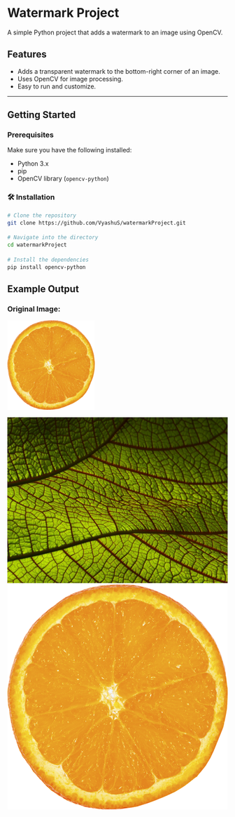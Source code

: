 #  Watermark Project

A simple Python project that adds a watermark to an image using OpenCV.

## Features

- Adds a transparent watermark to the bottom-right corner of an image.
- Uses OpenCV for image processing.
- Easy to run and customize.

---

## Getting Started

### Prerequisites

Make sure you have the following installed:

- Python 3.x
- pip
- OpenCV library (`opencv-python`)

### 🛠️ Installation

```bash
# Clone the repository
git clone https://github.com/VyashuS/watermarkProject.git

# Navigate into the directory
cd watermarkProject

# Install the dependencies
pip install opencv-python
```



## Example Output

### Original Image:
<img src="logo.png" alt="Logo" width="200"/>

![original](leaves.jpg)
![original](logo.png)
